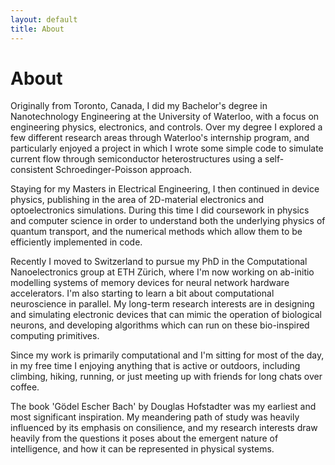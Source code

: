 ```yaml
---
layout: default
title: About
---
```


# About

Originally from Toronto, Canada, I did my Bachelor's degree in Nanotechnology Engineering at the University of Waterloo, with a focus on engineering physics, electronics, and controls. Over my degree I explored a few different research areas through Waterloo's internship program, and particularly enjoyed a project in which I wrote some simple code to simulate current flow through semiconductor heterostructures using a self-consistent Schroedinger-Poisson approach.

Staying for my Masters in Electrical Engineering, I then continued in device physics, publishing in the area of 2D-material electronics and optoelectronics simulations. During this time I did coursework in physics and computer science in order to understand both the underlying physics of quantum transport, and the numerical methods which allow them to be efficiently implemented in code.

Recently I moved to Switzerland to pursue my PhD in the Computational Nanoelectronics group at ETH Zürich, where I'm now working on ab-initio modelling systems of memory devices for neural network hardware accelerators. I'm also starting to learn a bit about computational neuroscience in parallel. My long-term research interests are in designing and simulating electronic devices that can mimic the operation of biological neurons, and developing algorithms which can run on these bio-inspired computing primitives.

Since my work is primarily computational and I'm sitting for most of the day, in my free time I enjoying anything that is active or outdoors, including climbing, hiking, running, or just meeting up with friends for long chats over coffee.

The book 'Gödel Escher Bach' by Douglas Hofstadter was my earliest and most significant inspiration. My meandering path of study was heavily influenced by its emphasis on consilience, and my research interests draw heavily from the questions it poses about the emergent nature of intelligence, and how it can be represented in physical systems.
